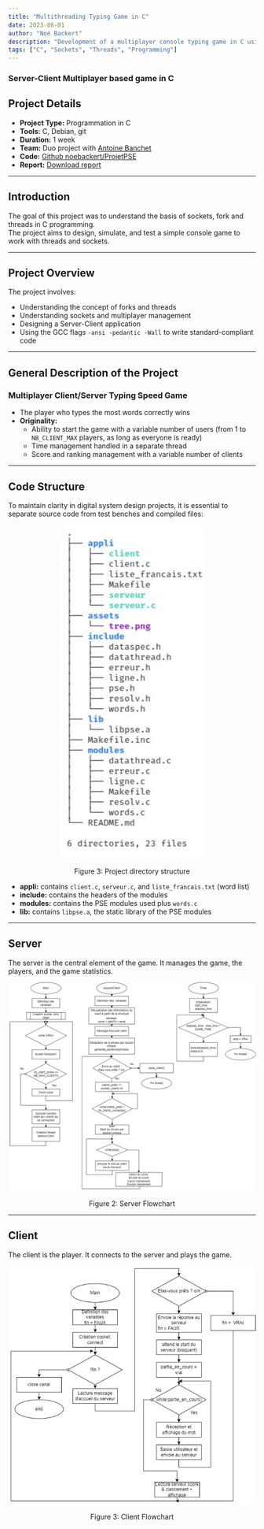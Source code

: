 ```yaml
---
title: "Multithreading Typing Game in C"
date: 2023-06-01
author: "Noé Backert"
description: "Development of a multiplayer console typing game in C using sockets and threads. Focuses on managing multiple clients, time tracking, and score ranking in a client-server architecture."
tags: ["C", "Sockets", "Threads", "Programming"]
---
```


### Server-Client Multiplayer based game in C


## Project Details

- **Project Type:** Programmation in C  
- **Tools:** C, Debian, git  
- **Duration:** 1 week  
- **Team:** Duo project with [Antoine Banchet](https://github.com/AntoineDevFr)  
- **Code:** [Github noebackert/ProjetPSE](https://github.com/noebackert/ProjetPSE)  
- **Report:** [Download report](/files/rapport_PSE.pdf)  

---

## Introduction

The goal of this project was to understand the basis of sockets, fork and threads in C programming.  
The project aims to design, simulate, and test a simple console game to work with threads and sockets.

---

## Project Overview

The project involves:  
- Understanding the concept of forks and threads  
- Understanding sockets and multiplayer management  
- Designing a Server-Client application  
- Using the GCC flags `-ansi -pedantic -Wall` to write standard-compliant code  

---

## General Description of the Project

### Multiplayer Client/Server Typing Speed Game

- The player who types the most words correctly wins  
- **Originality:**  
  - Ability to start the game with a variable number of users (from 1 to `NB_CLIENT_MAX` players, as long as everyone is ready)  
  - Time management handled in a separate thread  
  - Score and ranking management with a variable number of clients  

---

## Code Structure

To maintain clarity in digital system design projects, it is essential to separate source code from test benches and compiled files:

<div class="figure" style="text-align:center;">
  <img src="/img/projects/typingGame/tree.JPG" alt="Project Directory Tree" style="max-width:100%;height:auto;">
  <p>Figure 3: Project directory structure</p>
</div>

- **appli:** contains `client.c`, `serveur.c`, and `liste_francais.txt` (word list)  
- **include:** contains the headers of the modules  
- **modules:** contains the PSE modules used plus `words.c`  
- **lib:** contains `libpse.a`, the static library of the PSE modules  

---

## Server

The server is the central element of the game. It manages the game, the players, and the game statistics.

<div class="figure" style="text-align:center;">
  <img src="/img/projects/typingGame/serveur.png" alt="Server Flowchart" style="max-width:100%;height:auto;">
  <p>Figure 2: Server Flowchart</p>
</div>

---

## Client

The client is the player. It connects to the server and plays the game.

<div class="figure" style="text-align:center;">
  <img src="/img/projects/typingGame/client.png" alt="Client Flowchart" style="max-width:100%;height:auto;">
  <p>Figure 3: Client Flowchart</p>
</div>

